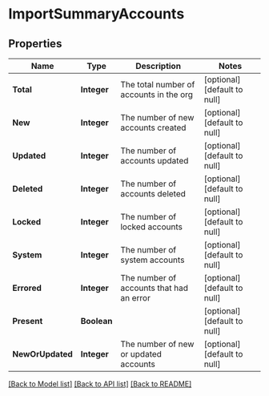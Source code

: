 # ImportSummaryAccounts
## Properties

| Name | Type | Description | Notes |
|------------ | ------------- | ------------- | -------------|
| **Total** | **Integer** | The total number of accounts in the org | [optional] [default to null] |
| **New** | **Integer** | The number of new accounts created | [optional] [default to null] |
| **Updated** | **Integer** | The number of accounts updated | [optional] [default to null] |
| **Deleted** | **Integer** | The number of accounts deleted | [optional] [default to null] |
| **Locked** | **Integer** | The number of locked accounts | [optional] [default to null] |
| **System** | **Integer** | The number of system accounts | [optional] [default to null] |
| **Errored** | **Integer** | The number of accounts that had an error | [optional] [default to null] |
| **Present** | **Boolean** |  | [optional] [default to null] |
| **NewOrUpdated** | **Integer** | The number of new or updated accounts | [optional] [default to null] |

[[Back to Model list]](../README.md#documentation-for-models) [[Back to API list]](../README.md#documentation-for-api-endpoints) [[Back to README]](../README.md)

